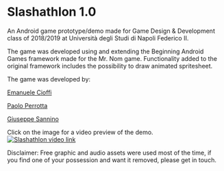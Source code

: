 # Slashathlon 1.0

An Android game prototype/demo made for Game Design & Development class of 2018/2019 at Università degli Studi di Napoli Federico II.  

The game was developed using and extending the Beginning Android Games framework made for the Mr. Nom game.
Functionality added to the original framework includes the possibility to draw animated spritesheet.

The game was developed by:  

  [Emanuele Cioffi](https://github.com/ro-nin)
  
  [Paolo Perrotta](https://github.com/PaoloPerrotta)
  
  [Giuseppe Sannino](https://github.com/jehuty18)

Click on the image for a video preview of the demo.
[![Slashathlon video link](https://i.imgur.com/Nsth1L0.png)](http://www.youtube.com/watch?v=I0H23J3TGD4 "Slashathlon demo video")


Disclaimer: Free graphic and audio assets were used most of the time, if you find one of your possession and want it removed, please get in touch.
